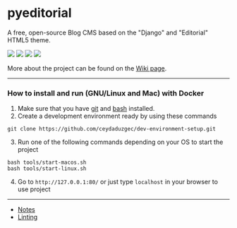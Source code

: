 # pyeditorial
A free, open-source Blog CMS based on the "Django" and "Editorial" HTML5 theme.

![](https://img.shields.io/github/stars/mavenium/pyeditorial)
[![](https://img.shields.io/github/forks/mavenium/pyeditorial)](https://github.com/mavenium/pyeditorial/fork)
[![](https://img.shields.io/github/issues/mavenium/pyeditorial)](https://github.com/mavenium/pyeditorial/issues)
![](https://img.shields.io/twitter/url?url=https%3A%2F%2Fgithub.com%2Fmavenium%2Fpyeditorial)

More about the project can be found on the [Wiki page](https://github.com/ceydaduzgec/dev-environment-setup/wiki/).

------------
### How to install and run (GNU/Linux and Mac) with Docker

1. Make sure that you have [git](https://git-scm.com/downloads) and [bash](https://www.gnu.org/software/bash/) installed.
2. Create a development environment ready by using these commands
```
git clone https://github.com/ceydaduzgec/dev-environment-setup.git
```
3. Run one of the following commands depending on your OS to start the project
```
bash tools/start-macos.sh
bash tools/start-linux.sh
```
4. Go to  `http://127.0.0.1:80/` or just type `localhost` in your browser to use project

------------
- [Notes](https://github.com/ceydaduzgec/dev-environment-setup/blob/master/docs/notes.md)
- [Linting](https://github.com/ceydaduzgec/dev-environment-setup/blob/master/docs/linting.md)
